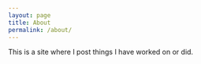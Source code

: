 ```yaml
---
layout: page
title: About
permalink: /about/
---
```


This is a site where I post things I have worked on or did.
